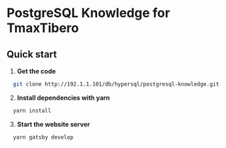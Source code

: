 # PostgreSQL Knowledge for TmaxTibero

## Quick start
1. **Get the code**
```sh
  git clone http://192.1.1.101/db/hypersql/postgresql-knowledge.git
 ```
2. **Install dependencies with yarn**
```sh
  yarn install
```
3. **Start the website server**
```sh
  yarn gatsby develop
```
